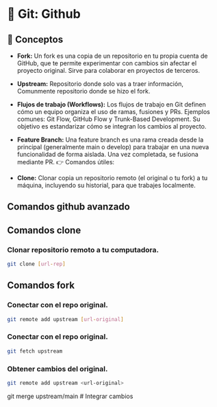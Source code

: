# 📌 Git: Github

## 🧩 Conceptos

- **Fork:** Un fork es una copia de un repositorio en tu propia cuenta de GitHub, que te permite experimentar con cambios sin afectar el proyecto original. Sirve para colaborar en proyectos de terceros.

- **Upstream:** Repositorio donde solo vas a traer información, Comunmente repositorio donde se hizo el fork.

- **Flujos de trabajo (Workflows):** Los flujos de trabajo en Git definen cómo un equipo organiza el uso de ramas, fusiones y PRs. Ejemplos comunes: Git Flow, GitHub Flow y Trunk-Based Development. Su objetivo es estandarizar cómo se integran los cambios al proyecto.

- **Feature Branch:** Una feature branch es una rama creada desde la principal (generalmente main o develop) para trabajar en una nueva funcionalidad de forma aislada. Una vez completada, se fusiona mediante PR.
👉 Comandos útiles:

- **Clone:** Clonar copia un repositorio remoto (el original o tu fork) a tu máquina, incluyendo su historial, para que trabajes localmente.

##  Comandos github avanzado

## Comandos clone

### Clonar repositorio remoto a tu computadora.
```bash
git clone [url-rep]
```

## Comandos fork

### Conectar con el repo original.
```bash
git remote add upstream [url-original]
```

### Conectar con el repo original.
```bash
git fetch upstream  
```

### Obtener cambios del original.
```bash
git remote add upstream <url-original>
```
git merge upstream/main    # Integrar cambios